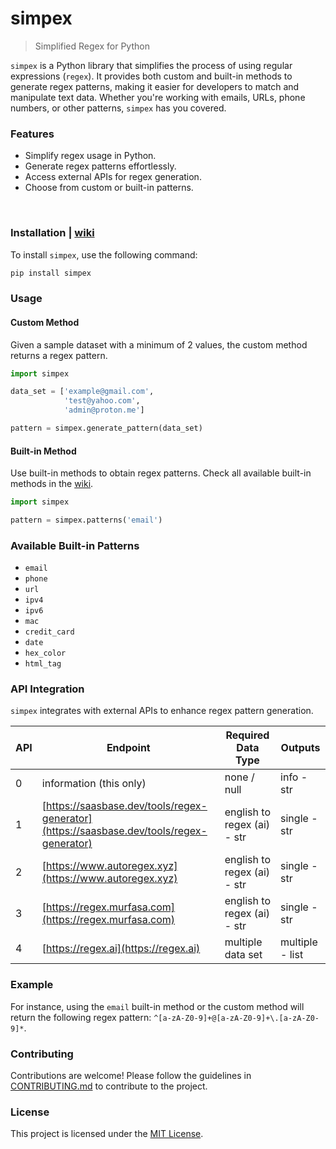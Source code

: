 # simpex 
> Simplified Regex for Python

`simpex` is a Python library that simplifies the process of using regular expressions (`regex`). It provides both custom and built-in methods to generate regex patterns, making it easier for developers to match and manipulate text data. Whether you're working with emails, URLs, phone numbers, or other patterns, `simpex` has you covered.

### Features
- Simplify regex usage in Python.
- Generate regex patterns effortlessly.
- Access external APIs for regex generation.
- Choose from custom or built-in patterns.

<br>

### Installation | [wiki](../../wiki/Getting-Started#installation)

To install `simpex`, use the following command:

```bash
pip install simpex
```

### Usage

#### Custom Method

Given a sample dataset with a minimum of 2 values, the custom method returns a regex pattern.

```python
import simpex

data_set = ['example@gmail.com',
            'test@yahoo.com',
            'admin@proton.me']

pattern = simpex.generate_pattern(data_set)
```

#### Built-in Method

Use built-in methods to obtain regex patterns. Check all available built-in methods in the [wiki](wiki_link).

```python
import simpex

pattern = simpex.patterns('email')
```

### Available Built-in Patterns

- `email`
- `phone`
- `url`
- `ipv4`
- `ipv6`
- `mac`
- `credit_card`
- `date`
- `hex_color`
- `html_tag`

### API Integration

`simpex` integrates with external APIs to enhance regex pattern generation.

| API  | Endpoint                                  | Required Data Type | Outputs         |
| ---- | ----------------------------------------- | ------------------ | --------------- |
| 0    | information (this only)                   | none / null        | info - str      |
| 1    | [https://saasbase.dev/tools/regex-generator](https://saasbase.dev/tools/regex-generator) | english to regex (ai) - str | single - str   |
| 2    | [https://www.autoregex.xyz](https://www.autoregex.xyz) | english to regex (ai) - str | single - str   |
| 3    | [https://regex.murfasa.com](https://regex.murfasa.com) | english to regex (ai) - str | single - str   |
| 4    | [https://regex.ai](https://regex.ai)       | multiple data set | multiple - list |

### Example

For instance, using the `email` built-in method or the custom method will return the following regex pattern: `^[a-zA-Z0-9]+@[a-zA-Z0-9]+\.[a-zA-Z0-9]*`.

### Contributing

Contributions are welcome! Please follow the guidelines in [CONTRIBUTING.md](CONTRIBUTING.md) to contribute to the project.

### License

This project is licensed under the [MIT License](LICENSE).
